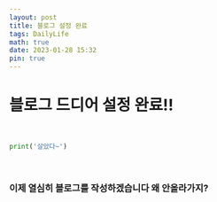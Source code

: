 ```yaml
---
layout: post
title: 블로그 설정 완료
tags: DailyLife
math: true
date: 2023-01-28 15:32
pin: true
---
```


# 블로그 드디어 설정 완료!!
<br>

```py
print('살았다~')
```

<br>

### 이제 열심히 블로그를 작성하겠습니다 왜 안올라가지?
